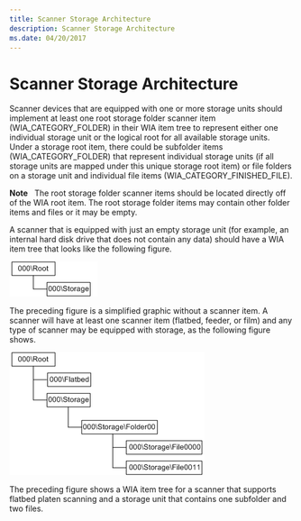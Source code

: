 ```yaml
---
title: Scanner Storage Architecture
description: Scanner Storage Architecture
ms.date: 04/20/2017
---
```


# Scanner Storage Architecture


Scanner devices that are equipped with one or more storage units should implement at least one root storage folder scanner item (WIA\_CATEGORY\_FOLDER) in their WIA item tree to represent either one individual storage unit or the logical root for all available storage units. Under a storage root item, there could be subfolder items (WIA\_CATEGORY\_FOLDER) that represent individual storage units (if all storage units are mapped under this unique storage root item) or file folders on a storage unit and individual file items (WIA\_CATEGORY\_FINISHED\_FILE).

**Note**   The root storage folder scanner items should be located directly off of the WIA root item. The root storage folder items may contain other folder items and files or it may be empty.

 

A scanner that is equipped with just an empty storage unit (for example, an internal hard disk drive that does not contain any data) should have a WIA item tree that looks like the following figure.

![diagram illustrating the item tree of a scanner with an empty storage unit.](images/wia-storage-tree-simple.png)

The preceding figure is a simplified graphic without a scanner item. A scanner will have at least one scanner item (flatbed, feeder, or film) and any type of scanner may be equipped with storage, as the following figure shows.

![diagram illustrating the item tree of a flatbed scanner with storage.](images/wia-storage-tree1.png)

The preceding figure shows a WIA item tree for a scanner that supports flatbed platen scanning and a storage unit that contains one subfolder and two files.

 

 




